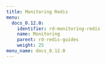 ```yaml
---
title: Monitoring Redis
menu:
  docs_0.12.0:
    identifier: rd-monitoring-redis
    name: Monitoring
    parent: rd-redis-guides
    weight: 25
menu_name: docs_0.12.0
---
```

